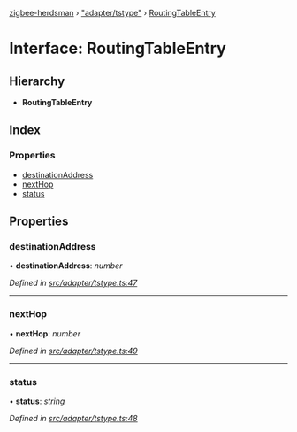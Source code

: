 [zigbee-herdsman](../README.md) › ["adapter/tstype"](../modules/_adapter_tstype_.md) › [RoutingTableEntry](_adapter_tstype_.routingtableentry.md)

# Interface: RoutingTableEntry

## Hierarchy

* **RoutingTableEntry**

## Index

### Properties

* [destinationAddress](_adapter_tstype_.routingtableentry.md#destinationaddress)
* [nextHop](_adapter_tstype_.routingtableentry.md#nexthop)
* [status](_adapter_tstype_.routingtableentry.md#status)

## Properties

###  destinationAddress

• **destinationAddress**: *number*

*Defined in [src/adapter/tstype.ts:47](https://github.com/Koenkk/zigbee-herdsman/blob/632e6e4/src/adapter/tstype.ts#L47)*

___

###  nextHop

• **nextHop**: *number*

*Defined in [src/adapter/tstype.ts:49](https://github.com/Koenkk/zigbee-herdsman/blob/632e6e4/src/adapter/tstype.ts#L49)*

___

###  status

• **status**: *string*

*Defined in [src/adapter/tstype.ts:48](https://github.com/Koenkk/zigbee-herdsman/blob/632e6e4/src/adapter/tstype.ts#L48)*

